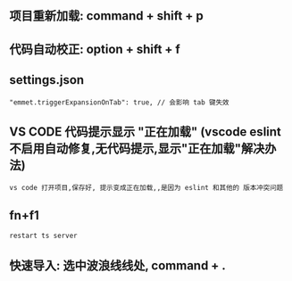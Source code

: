 
##  项目重新加载: command + shift + p
##  代码自动校正: option + shift + f

##  settings.json
    "emmet.triggerExpansionOnTab": true, // 会影响 tab 键失效 

##  VS CODE 代码提示显示 "正在加载" (vscode eslint不启用自动修复,无代码提示,显示"正在加载"解决办法)
    vs code 打开项目,保存好, 提示变成正在加载,,是因为 eslint 和其他的 版本冲突问题
    
##  fn+f1
    restart ts server

##  快速导入: 选中波浪线线处, command + . 